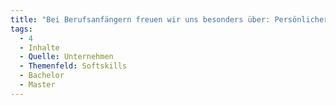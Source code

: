 ```yaml
---
title: "Bei Berufsanfängern freuen wir uns besonders über: Persönlicher Teamfit (Humor, respektvoller Umgang)"
tags:
  - 4
  - Inhalte
  - Quelle: Unternehmen
  - Themenfeld: Softskills
  - Bachelor
  - Master
---
```

